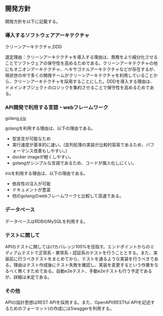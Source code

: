 ## 開発方針
開発方針を以下に記載する。  

### 導入するソフトウェアアーキテクチャ
クリーンアーキテクチャ,DDD

選定理由：クリーンアーキテクチャを導入する理由は、責務をより細分化させることでソフトウェアの保守性を高めるためである。クリーンアーキテクチャの他にもオニオンアーキテクチャ、ヘキサゴナルアーキテクチャなどが存在するが、現状世の中で多くの開発チームがクリーンアーキテクチャを利用していることから、クリーンアーキテクチャを採用することにした。DDDを導入する理由は、ドメインオブジェクトのロジックを集約させることで保守性を高めるためである。

### API開発で利用する言語・webフレームワーク
golang,[iris](https://github.com/kataras/iris)  

golangを利用する理由は、以下の理由である。
* 型宣言が可能なため
* 実行速度が基本的に速い。(並列処理の実装が比較的容易であるため、パフォーマンス改善もしやすい。)
* docker imageが軽くしやすい。
* golangがシンプルな言語であるため、コードが属人化しにくい。  
  
irisを利用する理由は、以下の理由である。
* 依存性の注入が可能
* ドキュメントが豊富
* 他のgolangのwebフレームワークと比較して高速である。

### データベース
データベースはRDBのMySQLを利用する。

### テストに関して
APIのテストに関してはc1カバレッジ100%を目指す。エンドポイントからのミディアムテストで正常系・異常系・認証系のテストを行うこととする。また、実装前に行うべきテストをまとめてから、テストを通るような実装を行うべきである。理由はテスト作成後にテスト失敗を確認し、実装を変更するという作業をなるべく無くすためである。自動e2eテスト、手動e2eテストも行う予定であるが、詳細は未定である。

### その他
APIの設計思想はREST APIを採用する。また、OpenAPI(RESTful APIを記述するためのフォーマット)の作成にはSwaggerを利用する。